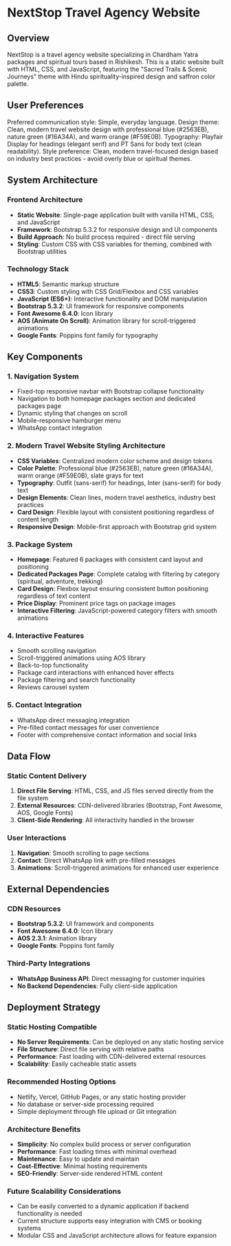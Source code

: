 # NextStop Travel Agency Website

## Overview

NextStop is a travel agency website specializing in Chardham Yatra packages and spiritual tours based in Rishikesh. This is a static website built with HTML, CSS, and JavaScript, featuring the "Sacred Trails & Scenic Journeys" theme with Hindu spirituality-inspired design and saffron color palette.

## User Preferences

Preferred communication style: Simple, everyday language.
Design theme: Clean, modern travel website design with professional blue (#2563EB), nature green (#16A34A), and warm orange (#F59E0B).
Typography: Playfair Display for headings (elegant serif) and PT Sans for body text (clean readability).
Style preference: Clean, modern travel-focused design based on industry best practices - avoid overly blue or spiritual themes.

## System Architecture

### Frontend Architecture
- **Static Website**: Single-page application built with vanilla HTML, CSS, and JavaScript
- **Framework**: Bootstrap 5.3.2 for responsive design and UI components
- **Build Approach**: No build process required - direct file serving
- **Styling**: Custom CSS with CSS variables for theming, combined with Bootstrap utilities

### Technology Stack
- **HTML5**: Semantic markup structure
- **CSS3**: Custom styling with CSS Grid/Flexbox and CSS variables
- **JavaScript (ES6+)**: Interactive functionality and DOM manipulation
- **Bootstrap 5.3.2**: UI framework for responsive components
- **Font Awesome 6.4.0**: Icon library
- **AOS (Animate On Scroll)**: Animation library for scroll-triggered animations
- **Google Fonts**: Poppins font family for typography

## Key Components

### 1. Navigation System
- Fixed-top responsive navbar with Bootstrap collapse functionality
- Navigation to both homepage packages section and dedicated packages page
- Dynamic styling that changes on scroll
- Mobile-responsive hamburger menu
- WhatsApp contact integration

### 2. Modern Travel Website Styling Architecture
- **CSS Variables**: Centralized modern color scheme and design tokens
- **Color Palette**: Professional blue (#2563EB), nature green (#16A34A), warm orange (#F59E0B), slate grays for text
- **Typography**: Outfit (sans-serif) for headings, Inter (sans-serif) for body text
- **Design Elements**: Clean lines, modern travel aesthetics, industry best practices
- **Card Design**: Flexible layout with consistent positioning regardless of content length
- **Responsive Design**: Mobile-first approach with Bootstrap grid system

### 3. Package System
- **Homepage**: Featured 6 packages with consistent card layout and positioning
- **Dedicated Packages Page**: Complete catalog with filtering by category (spiritual, adventure, trekking)
- **Card Design**: Flexbox layout ensuring consistent button positioning regardless of text content
- **Price Display**: Prominent price tags on package images
- **Interactive Filtering**: JavaScript-powered category filters with smooth animations

### 4. Interactive Features
- Smooth scrolling navigation
- Scroll-triggered animations using AOS library
- Back-to-top functionality
- Package card interactions with enhanced hover effects
- Package filtering and search functionality
- Reviews carousel system

### 5. Contact Integration
- WhatsApp direct messaging integration
- Pre-filled contact messages for user convenience
- Footer with comprehensive contact information and social links

## Data Flow

### Static Content Delivery
1. **Direct File Serving**: HTML, CSS, and JS files served directly from the file system
2. **External Resources**: CDN-delivered libraries (Bootstrap, Font Awesome, AOS, Google Fonts)
3. **Client-Side Rendering**: All interactivity handled in the browser

### User Interactions
1. **Navigation**: Smooth scrolling to page sections
2. **Contact**: Direct WhatsApp link with pre-filled messages
3. **Animations**: Scroll-triggered animations for enhanced user experience

## External Dependencies

### CDN Resources
- **Bootstrap 5.3.2**: UI framework and components
- **Font Awesome 6.4.0**: Icon library
- **AOS 2.3.1**: Animation library
- **Google Fonts**: Poppins font family

### Third-Party Integrations
- **WhatsApp Business API**: Direct messaging for customer inquiries
- **No Backend Dependencies**: Fully client-side application

## Deployment Strategy

### Static Hosting Compatible
- **No Server Requirements**: Can be deployed on any static hosting service
- **File Structure**: Direct file serving with relative paths
- **Performance**: Fast loading with CDN-delivered external resources
- **Scalability**: Easily cacheable static assets

### Recommended Hosting Options
- Netlify, Vercel, GitHub Pages, or any static hosting provider
- No database or server-side processing required
- Simple deployment through file upload or Git integration

### Architecture Benefits
- **Simplicity**: No complex build process or server configuration
- **Performance**: Fast loading times with minimal overhead
- **Maintenance**: Easy to update and maintain
- **Cost-Effective**: Minimal hosting requirements
- **SEO-Friendly**: Server-side rendered HTML content

### Future Scalability Considerations
- Can be easily converted to a dynamic application if backend functionality is needed
- Current structure supports easy integration with CMS or booking systems
- Modular CSS and JavaScript architecture allows for feature expansion